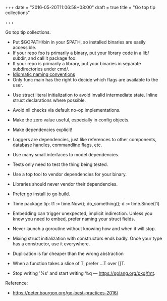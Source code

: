 +++
date = "2016-05-20T11:06:58+08:00"
draft = true
title = "Go top tip collections"

+++


Go top tip collections.

- Put $GOPATH/bin in your $PATH, so installed binaries are easily accessible.
- If your repo foo is primarily a binary, put your library code in a lib/ subdir, and call it package foo. 
- If your repo is primarily a library, put your binaries in separate subdirectories under cmd/.
- [Idiomatic naming conventions](https://talks.golang.org/2014/names.slide)
- Only func main has the right to decide which flags are available to the user. 

<!--more-->

- Use struct literal initialization to avoid invalid intermediate state. Inline struct declarations where possible. 
- Avoid nil checks via default no-op implementations. 
- Make the zero value useful, especially in config objects. 
- Make dependencies explicit! 
- Loggers are dependencies, just like references to other components, database handles, commandline flags, etc.
- Use many small interfaces to model dependencies.
- Tests only need to test the thing being tested.
- Use a top tool to vendor dependencies for your binary.
- Libraries should never vendor their dependencies. 
- Prefer go install to go build.

- Time package tip: t1 := time.Now(); do_something(); d := time.Since(t1)
- Embedding can trigger unexpected, implicit indirection. Unless you know you need to embed, prefer naming your struct fields.
- Never launch a goroutine without knowing how and when it will stop.
- Mixing struct initialization with constructors ends badly. Once your type has a constructor, use it everywhere.
- Duplication is far cheaper than the wrong abstraction
- When a function takes a slice of T, prefer ...T over []T.
- Stop writing '%s' and start writing %q — https://golang.org/pkg/fmt.

Reference:

- https://peter.bourgon.org/go-best-practices-2016/
